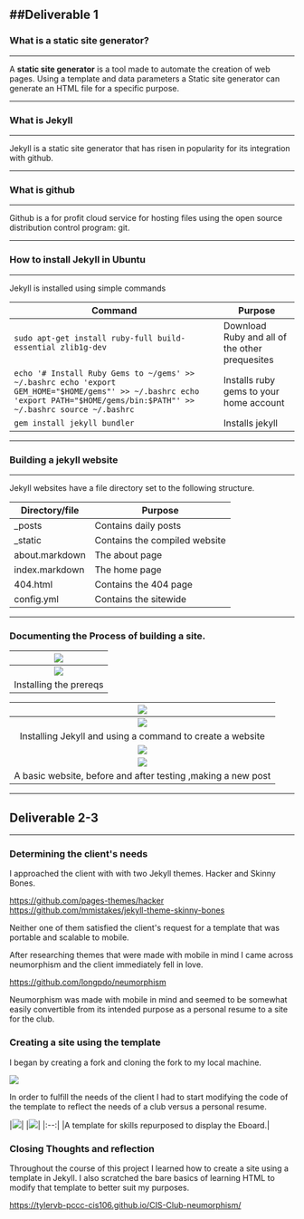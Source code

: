 ##Deliverable 1
---
### What is a static site generator?
----
A **static site generator** is a tool made to automate the creation of web pages. Using a template and data parameters a Static site generator can generate an HTML file for a specific purpose.

---
### What is Jekyll
---
Jekyll is a static site generator that has risen in popularity for its integration with github.

---

### What is github
---
Github is a for profit cloud service for hosting files using the open source distribution control program: git.

---
### How to install Jekyll in Ubuntu
---
Jekyll is installed using simple commands

|Command|Purpose|
|-------|-------|
|```sudo apt-get install ruby-full build-essential zlib1g-dev```| Download Ruby and all of the other prequesites|
|```echo '# Install Ruby Gems to ~/gems' >> ~/.bashrc echo 'export GEM_HOME="$HOME/gems"' >> ~/.bashrc echo 'export PATH="$HOME/gems/bin:$PATH"' >> ~/.bashrc source ~/.bashrc``` |Installs ruby gems to your home account |
| ```gem install jekyll bundler``` | Installs jekyll |

---
### Building a jekyll website

---
Jekyll websites have a file directory set to the following structure.

|Directory/file|Purpose|
|----------|------|
|_posts|Contains daily posts |
|_static|Contains the compiled website|
|about.markdown|The about page|
|index.markdown|The home page|
|404.html|Contains the 404 page|
|config.yml|Contains the sitewide

---
### Documenting the Process of building a site.

|![](screens/2022-11-09_10-18.png)|
|:--:|
|![](screens/2022-11-09_10-19.png)|
|Installing the prereqs|

|![](screens/2022-11-09_10-23_1.png)|
|:--:|
|![](screens/2022-11-09_10-23.png)
|Installing Jekyll and using a command to create a website|
|![](screens/2022-11-09_10-24.png)|
|![](screens/2022-11-09_16-19.png)
|A basic website, before and after testing ,making a new post|

---
## Deliverable 2-3
---

### Determining the client's needs

I approached the client with with two Jekyll themes. Hacker and Skinny Bones. 

https://github.com/pages-themes/hacker
https://github.com/mmistakes/jekyll-theme-skinny-bones


Neither one of them satisfied the client's request for a template that was portable and scalable to mobile.

After researching themes that were made with mobile in mind I came across neumorphism and the client immediately fell in love.

https://github.com/longpdo/neumorphism

 Neumorphism was made with mobile in mind and seemed to be somewhat easily convertible from its intended purpose as a personal resume to a site for the club.

### Creating a site using the template

I began by creating a fork and cloning the fork to my local machine.

![](screens2/Fork.png)

In order to fulfill the needs of the client I had to start modifying the code of the template to reflect the needs of a club versus a personal resume.

|![](screens2/SkillsFront.png)|
|![](screens2/EboardFront.png)|
|:--:|
|A template for skills repurposed to display the Eboard.|

### Closing Thoughts and reflection

Throughout the course of this project I learned how to create a site using a template in Jekyll. I also scratched the bare basics of learning HTML to modify that template to better suit my purposes.

https://tylervb-pccc-cis106.github.io/CIS-Club-neumorphism/